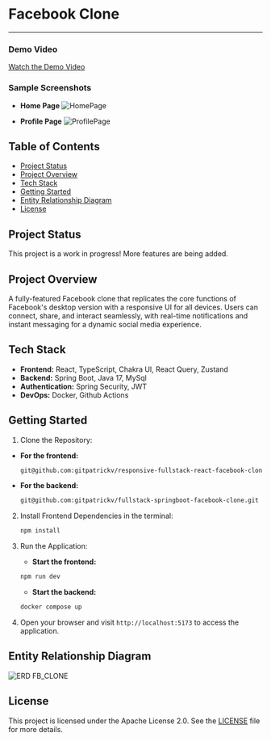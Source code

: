 # Facebook Clone

---

### Demo Video
[Watch the Demo Video](https://youtu.be/pnD32jIq0Us)
### Sample Screenshots
- **Home Page**
  ![HomePage](https://github.com/user-attachments/assets/fd32ea52-f35b-48c2-b42c-790ded42ac28)

- **Profile Page**
  ![ProfilePage](https://github.com/user-attachments/assets/82cb6e0f-ceed-4e35-a257-59c663361964)

## Table of Contents
- [Project Status](#project-status)
- [Project Overview](#project-overview)
- [Tech Stack](#tech-stack)
- [Getting Started](#getting-started)
- [Entity Relationship Diagram](#entity-relationship-diagram)
- [License](#license)

## Project Status
This project is a work in progress!
More features are being added.

## Project Overview

A fully-featured Facebook clone that replicates the core functions of Facebook's desktop version with a responsive UI for all devices. Users can connect, share, and interact seamlessly, with real-time notifications and instant messaging for a dynamic social media experience.

## Tech Stack

- **Frontend:** React, TypeScript, Chakra UI, React Query, Zustand
- **Backend:** Spring Boot, Java 17, MySql
- **Authentication:** Spring Security, JWT
- **DevOps:** Docker, Github Actions

## Getting Started

1. Clone the Repository:

- **For the frontend:**
    ```bash
    git@github.com:gitpatrickv/responsive-fullstack-react-facebook-clone.git
    ```
- **For the backend:**
    ```bash
    git@github.com:gitpatrickv/fullstack-springboot-facebook-clone.git
    ```
2. Install Frontend Dependencies in the terminal:
   ```bash
   npm install
   ```

3. Run the Application:
    - **Start the frontend:**
    ```bash
    npm run dev
    ```

    - **Start the backend:**
    ```bash
    docker compose up
    ```

4. Open your browser and visit `http://localhost:5173` to access the application.

## Entity Relationship Diagram

![ERD FB_CLONE](https://github.com/user-attachments/assets/3a099de0-f217-4b09-a33c-5564eae7eb14)

## License
This project is licensed under the Apache License 2.0. See the [LICENSE](LICENSE) file for more details.



